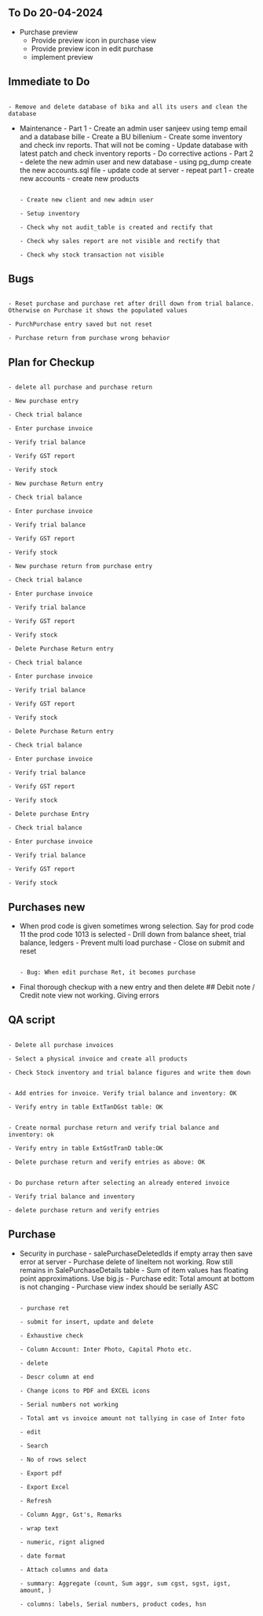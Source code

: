 ## To Do 20-04-2024
- Purchase preview
	- Provide preview icon in purchase view
	- Provide preview icon in edit purchase
	- implement preview
## Immediate to Do
																								- Remove and delete database of bika and all its users and clean the database
- Maintenance
																								- Part 1
																									- Create an admin user sanjeev using temp email and a database bille
																									- Create a BU billenium
																									- Create some inventory and check inv reports. That will not be coming
																									- Update database with latest patch and check inventory reports
																									- Do corrective actions
																								- Part 2
																								- delete the new admin user and new database
																								- using pg_dump create the new accounts.sql file
																								- update code at server
																								- repeat part 1
																								- create new accounts
																								- create new products

																							- Create new client and new admin user
																								- Setup inventory
																								- Check why not audit_table is created and rectify that
																								- Check why sales report are not visible and rectify that
																								- Check why stock transaction not visible

##  Bugs
																								- Reset purchase and purchase ret after drill down from trial balance. Otherwise on Purchase it shows the populated values
																								- PurchPurchase entry saved but not reset
																								- Purchase return from purchase wrong behavior
## Plan for Checkup
																								- delete all purchase and purchase return
																								- New purchase entry
																									- Check trial balance
																									- Enter purchase invoice
																									- Verify trial balance
																									- Verify GST report
																									- Verify stock
																								- New purchase Return entry
																									- Check trial balance
																									- Enter purchase invoice
																									- Verify trial balance
																									- Verify GST report
																									- Verify stock
																								- New purchase return from purchase entry
																									- Check trial balance
																									- Enter purchase invoice
																									- Verify trial balance
																									- Verify GST report
																									- Verify stock
																								- Delete Purchase Return entry
																									- Check trial balance
																									- Enter purchase invoice
																									- Verify trial balance
																									- Verify GST report
																									- Verify stock
																								- Delete Purchase Return entry
																									- Check trial balance
																									- Enter purchase invoice
																									- Verify trial balance
																									- Verify GST report
																									- Verify stock
																								- Delete purchase Entry
																									- Check trial balance
																									- Enter purchase invoice
																									- Verify trial balance
																									- Verify GST report
																									- Verify stock
## Purchases new
- When prod code is given sometimes wrong selection. Say for prod code 11 the prod code 1013 is selected
																								- Drill down from balance sheet, trial balance, ledgers
																									- Prevent multi load purchase
																									- Close on submit and reset

																									- Bug: When edit purchase Ret, it becomes purchase

- Final thorough checkup with a new entry and then delete
																									## Debit note / Credit note view not working. Giving errors
## QA script
																									- Delete all purchase invoices
																									- Select a physical invoice and create all products
																									- Check Stock inventory and trial balance figures and write them down

																									- Add entries for invoice. Verify trial balance and inventory: OK
																									- Verify entry in table ExtTanDGst table: OK

																									- Create normal purchase return and verify trial balance and inventory: ok
																									- Verify entry in table ExtGstTranD table:OK
																									- Delete purchase return and verify entries as above: OK

																									- Do purchase return after selecting an already entered invoice
																									- Verify trial balance and inventory
																									- delete purchase return and verify entries

## Purchase
- Security in purchase
																									- salePurchaseDeletedIds if empty array then save error at server
																									- Purchase delete of lineItem not working. Row still remains in SalePurchaseDetails table
																									- Sum of item values has floating point approximations. Use big.js
																									- Purchase edit: Total amount at bottom is not changing
																									- Purchase view index should be serially ASC

																									- purchase ret
																									- submit for insert, update and delete
																									- Exhaustive check
																									- Column Account: Inter Photo, Capital Photo etc.
																									- delete				
																									- Descr column at end
																									- Change icons to PDF and EXCEL icons				
																									- Serial numbers not working
																									- Total amt vs invoice amount not tallying in case of Inter foto
																									- edit
																									- Search
																									- No of rows select
																									- Export pdf
																									- Export Excel
																									- Refresh
																									- Column Aggr, Gst's, Remarks
																									- wrap text
																									- numeric, rignt aligned
																									- date format
																									- Attach columns and data
																									- summary: Aggregate (count, Sum aggr, sum cgst, sgst, igst, amount, )
																									- columns: labels, Serial numbers, product codes, hsn